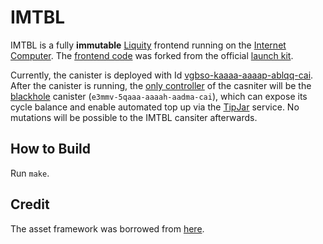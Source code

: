 # IMTBL

IMTBL is a fully **immutable** [Liquity](https://liquity.org) frontend running on the [Internet Computer](https://internetcomputer.org). The [frontend code](https://github.com/chmllr/imtbl) was forked from the official [launch kit](https://github.com/liquity/dev).

Currently, the canister is deployed with Id [vgbso-kaaaa-aaaap-ablqq-cai](https://vgbso-kaaaa-aaaap-ablqq-cai.icp0.io). After the canister is running, the [only controller](https://dashboard.internetcomputer.org/canister/vgbso-kaaaa-aaaap-ablqq-cai) of the casniter will be the [blackhole](https://github.com/ninegua/ic-blackhole) canister (`e3mmv-5qaaa-aaaah-aadma-cai`), which can expose its cycle balance and enable automated top up via the [TipJar](https://k25co-pqaaa-aaaab-aaakq-cai.ic0.app) service.
No mutations will be possible to the IMTBL cansiter afterwards.

## How to Build

Run `make`.

## Credit

The asset framework was borrowed from [here](https://github.com/TaggrNetwork/taggr/blob/main/src/backend/assets.rs).
